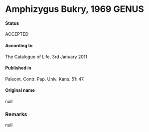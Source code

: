 Amphizygus Bukry, 1969 GENUS
=======

#### Status
ACCEPTED

#### According to
The Catalogue of Life, 3rd January 2011

#### Published in
Paleont. Contr. Pap. Univ. Kans. 51: 47.

#### Original name
null

### Remarks
null